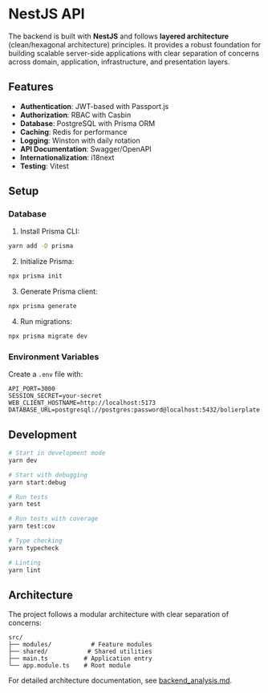 # NestJS API

The backend is built with **NestJS** and follows **layered architecture** (clean/hexagonal architecture) principles. It provides a robust foundation for building scalable server-side applications with clear separation of concerns across domain, application, infrastructure, and presentation layers.

## Features

- **Authentication**: JWT-based with Passport.js
- **Authorization**: RBAC with Casbin
- **Database**: PostgreSQL with Prisma ORM
- **Caching**: Redis for performance
- **Logging**: Winston with daily rotation
- **API Documentation**: Swagger/OpenAPI
- **Internationalization**: i18next
- **Testing**: Vitest

## Setup

### Database

1. Install Prisma CLI:
```sh
yarn add -D prisma
```

2. Initialize Prisma:
```sh
npx prisma init
```

3. Generate Prisma client:
```sh
npx prisma generate
```

4. Run migrations:
```sh
npx prisma migrate dev
```

### Environment Variables

Create a `.env` file with:
```
API_PORT=3000
SESSION_SECRET=your-secret
WEB_CLIENT_HOSTNAME=http://localhost:5173
DATABASE_URL=postgresql://postgres:password@localhost:5432/bolierplate
```

## Development

```sh
# Start in development mode
yarn dev

# Start with debugging
yarn start:debug

# Run tests
yarn test

# Run tests with coverage
yarn test:cov

# Type checking
yarn typecheck

# Linting
yarn lint
```

## Architecture

The project follows a modular architecture with clear separation of concerns:

```
src/
├── modules/           # Feature modules
├── shared/           # Shared utilities
├── main.ts          # Application entry
└── app.module.ts    # Root module
```

For detailed architecture documentation, see [backend_analysis.md](./backend_analysis.md).
